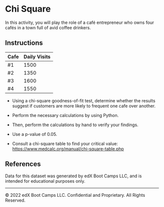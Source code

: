 # Chi Square

In this activity, you will play the role of a café entrepreneur who owns four cafés in a town full of avid coffee drinkers.

## Instructions

| Cafe | Daily Visits |
| ---- | ------------ |
| #1   | 1500         |
| #2   | 1350         |
| #3   | 1600         |
| #4   | 1550         |


* Using a chi-square goodness-of-fit test, determine whether the results suggest if customers are more likely to frequent one cafe over another.

* Perform the necessary calculations by using Python.

* Then, perform the calculations by hand to verify your findings.

* Use a p-value of 0.05.

* Consult a chi-square table to find your critical value: <https://www.medcalc.org/manual/chi-square-table.php>

## References

Data for this dataset was generated by edX Boot Camps LLC, and is intended for educational purposes only.

---

© 2022 edX Boot Camps LLC. Confidential and Proprietary. All Rights Reserved.
